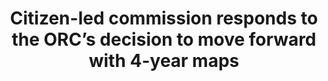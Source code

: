---
layout: 2021-09-16-press-release-2
title: Citizen-led commission responds to the ORC’s decision to move forward with 4-year maps
---
